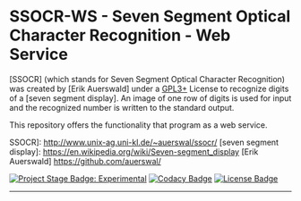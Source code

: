 # SSOCR-WS - Seven Segment Optical Character Recognition - Web Service

[SSOCR] (which stands for Seven Segment Optical Character Recognition) was created 
by [Erik Auerswald] under a [GPL3+] License to recognize digits of a [seven 
segment display]. An image of one row of digits is used for input and the 
recognized number is written to the standard output.

This repository offers the functionality that program as a web service.

SSOCR]: http://www.unix-ag.uni-kl.de/~auerswal/ssocr/
[seven segment display]: https://en.wikipedia.org/wiki/Seven-segment_display
[Erik Auerswald] https://github.com/auerswal/


[![Project Stage Badge: Experimental]][Project Stage Page]
[![Codacy Badge]][Codacy Page]
[![License Badge]][GPL3+]
<!-- 
@TODO: 
[![Build Status Badge]][Project Codeship Page]
[![Version Badge]][Releases Page]
-->


---

<!-- Live version running on heroku: http://ssocr.herokuapp.com/ -->

[Project Stage Page]: http://bl.ocks.org/potherca/a2ae67caa3863a299ba0
[Releases Page]: /releases/
[Codacy Page]: https://www.codacy.com/public/potherca/ssocr-ws.git
[GPL3+]: LICENSE

[Build Status Badge]: http://img.shields.io/codeship/???.svg
[Codacy Badge]: https://www.codacy.com/project/badge/???
[License Badge]: https://img.shields.io/badge/License-GPL3%2B-lightgray.svg
[Project Stage Badge: Experimental]: http://img.shields.io/badge/Project%20Stage-Experimental-yellow.svg
[Version Badge]: http://img.shields.io/github/tag/potherca/ssocr-ws
